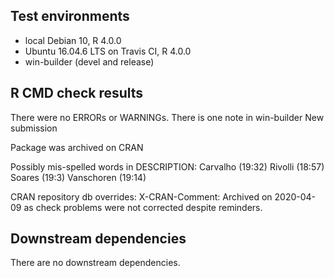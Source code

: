 ## Test environments
* local Debian 10, R 4.0.0
* Ubuntu 16.04.6 LTS on Travis CI, R 4.0.0
* win-builder (devel and release)

## R CMD check results
There were no ERRORs or WARNINGs.
There is one note in win-builder
  New submission
  
  Package was archived on CRAN
  
  Possibly mis-spelled words in DESCRIPTION:
    Carvalho (19:32)
    Rivolli (18:57)
    Soares (19:3)
    Vanschoren (19:14)
  
  CRAN repository db overrides:
    X-CRAN-Comment: Archived on 2020-04-09 as check problems were not
      corrected despite reminders.

## Downstream dependencies
There are no downstream dependencies.